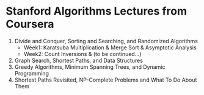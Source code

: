 # Stanford Algorithms Lectures from Coursera

1. Divide and Conquer, Sorting and Searching, and Randomized Algorithms
    - Week1: Karatsuba Multiplication & Merge Sort & Asymptotic Analysis
    - Week2: Count Inversions & (to be continued...)
2. Graph Search, Shortest Paths, and Data Structures
3. Greedy Algorithms, Minimum Spanning Trees, and Dynamic Programming
4. Shortest Paths Revisited, NP-Complete Problems and What To Do About Them